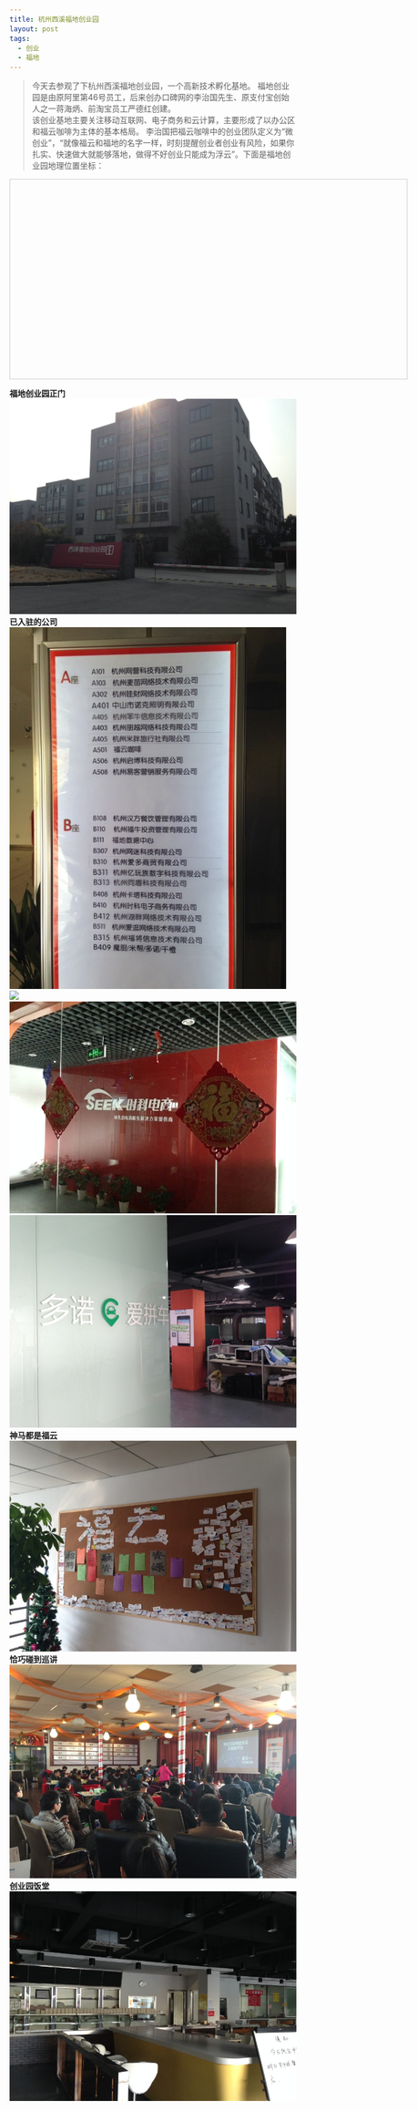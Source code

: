 ```yaml
---
title: 杭州西溪福地创业园 
layout: post
tags:
  - 创业
  - 福地 
---
```


>  今天去参观了下杭州西溪福地创业园，一个高新技术孵化基地。
>  福地创业园是由原阿里第46号员工，后来创办口碑网的李治国先生、原支付宝创始人之一蒋海炳、前淘宝员工严德红创建。  
>  该创业基地主要关注移动互联网、电子商务和云计算，主要形成了以办公区和福云咖啡为主体的基本格局。
>  李治国把福云咖啡中的创业团队定义为“微创业”，“就像福云和福地的名字一样，时刻提醒创业者创业有风险，如果你扎实、快速做大就能够落地，做得不好创业只能成为浮云”。下面是福地创业园地理位置坐标：


<div style="width:697px;height:350px;border:#ccc solid 1px;" id="dituContent"></div>
<script type="text/javascript" src="http://api.map.baidu.com/api?key=&v=1.1&services=true"></script>
<script type="text/javascript">
    //创建和初始化地图函数：
    function initMap(){
        createMap();//创建地图
        setMapEvent();//设置地图事件
        addMapControl();//向地图添加控件
        addMarker();//向地图中添加marker
    }
    
    //创建地图函数：
    function createMap(){
        var map = new BMap.Map("dituContent");//在百度地图容器中创建一个地图
        var point = new BMap.Point(120.101986,30.266589);//定义一个中心点坐标
        map.centerAndZoom(point,16);//设定地图的中心点和坐标并将地图显示在地图容器中
        window.map = map;//将map变量存储在全局
    }
    
    //地图事件设置函数：
    function setMapEvent(){
        map.enableDragging();//启用地图拖拽事件，默认启用(可不写)
        map.enableScrollWheelZoom();//启用地图滚轮放大缩小
        map.enableDoubleClickZoom();//启用鼠标双击放大，默认启用(可不写)
        map.enableKeyboard();//启用键盘上下左右键移动地图
    }
    
    //地图控件添加函数：
    function addMapControl(){
        //向地图中添加缩放控件
    var ctrl_nav = new BMap.NavigationControl({anchor:BMAP_ANCHOR_TOP_LEFT,type:BMAP_NAVIGATION_CONTROL_LARGE});
    map.addControl(ctrl_nav);
        //向地图中添加缩略图控件
    var ctrl_ove = new BMap.OverviewMapControl({anchor:BMAP_ANCHOR_BOTTOM_RIGHT,isOpen:1});
    map.addControl(ctrl_ove);
        //向地图中添加比例尺控件
    var ctrl_sca = new BMap.ScaleControl({anchor:BMAP_ANCHOR_BOTTOM_LEFT});
    map.addControl(ctrl_sca);
    }
    
    //标注点数组
    var markerArr = [{title:"西溪福地创业园",content:"西溪路628号",point:"120.102062|30.2668",isOpen:0,icon:{w:21,h:21,l:0,t:0,x:6,lb:5}}
         ];
    //创建marker
    function addMarker(){
        for(var i=0;i<markerArr.length;i++){
            var json = markerArr[i];
            var p0 = json.point.split("|")[0];
            var p1 = json.point.split("|")[1];
            var point = new BMap.Point(p0,p1);
            var iconImg = createIcon(json.icon);
            var marker = new BMap.Marker(point,{icon:iconImg});
            var iw = createInfoWindow(i);
            var label = new BMap.Label(json.title,{"offset":new BMap.Size(json.icon.lb-json.icon.x+10,-20)});
            marker.setLabel(label);
            map.addOverlay(marker);
            label.setStyle({
                        borderColor:"#808080",
                        color:"#333",
                        cursor:"pointer"
            });
            
            (function(){
                var index = i;
                var _iw = createInfoWindow(i);
                var _marker = marker;
                _marker.addEventListener("click",function(){
                    this.openInfoWindow(_iw);
                });
                _iw.addEventListener("open",function(){
                    _marker.getLabel().hide();
                })
                _iw.addEventListener("close",function(){
                    _marker.getLabel().show();
                })
                label.addEventListener("click",function(){
                    _marker.openInfoWindow(_iw);
                })
                if(!!json.isOpen){
                    label.hide();
                    _marker.openInfoWindow(_iw);
                }
            })()
        }
    }
    //创建InfoWindow
    function createInfoWindow(i){
        var json = markerArr[i];
        var iw = new BMap.InfoWindow("<b class='iw_poi_title' title='" + json.title + "'>" + json.title + "</b><div class='iw_poi_content'>"+json.content+"</div>");
        return iw;
    }
    //创建一个Icon
    function createIcon(json){
        var icon = new BMap.Icon("http://app.baidu.com/map/images/us_mk_icon.png", new BMap.Size(json.w,json.h),{imageOffset: new BMap.Size(-json.l,-json.t),infoWindowOffset:new BMap.Size(json.lb+5,1),offset:new BMap.Size(json.x,json.h)})
        return icon;
    }
    
    initMap();//创建和初始化地图
</script>


**福地创业园正门** 
![](/media/images/201402/fudi_door.jpeg)  
**已入驻的公司**  
![](/media/images/201402/com_list.jpeg)  
![](/media/images/201402/app_list.jpeg)  
![](/media/images/201402/company01.jpeg)  
![](/media/images/201402/company02.jpeg)  
**神马都是福云**  
![](/media/images/201402/fuyun.jpeg)  
**恰巧碰到巡讲**  
![](/media/images/201402/tour.jpeg)  
**创业园饭堂**
![](/media/images/201402/restaurant.jpeg)  



